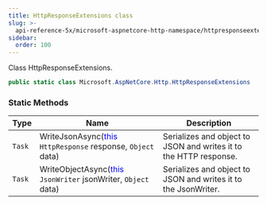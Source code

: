 ```yaml
---
title: HttpResponseExtensions class
slug: >-
  api-reference-5x/microsoft-aspnetcore-http-namespace/httpresponseextensions-class
sidebar:
  order: 100
---
```


Class HttpResponseExtensions.
```csharp
public static class Microsoft.AspNetCore.Http.HttpResponseExtensions

```

### Static Methods

| Type | Name | Description | 
| --- | --- | --- | 
| `Task` | WriteJsonAsync(<span style='color: blue'>this</span> `HttpResponse` response, `Object` data) | Serializes and object to JSON and writes it to the HTTP response. | 
| `Task` | WriteObjectAsync(<span style='color: blue'>this</span> `JsonWriter` jsonWriter, `Object` data) | Serializes and object to JSON and writes it to the JsonWriter. |
